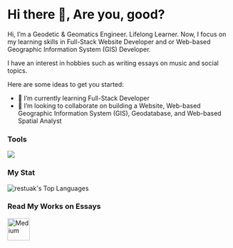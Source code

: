 # <summary><strong>Hi there :wave:, Are you, good?</strong></summary>
Hi, I’m a Geodetic & Geomatics Engineer. Lifelong Learner. Now, I focus on my learning skills in Full-Stack Website Developer and or Web-based Geographic Information System (GIS) Developer. 

I have an interest in hobbies such as writing essays on music and social topics.

Here are some ideas to get you started: 
- 🌱 I’m currently learning Full-Stack Developer
- 👯 I’m looking to collaborate on building a Website, Web-based Geographic Information System (GIS), Geodatabase, and Web-based Spatial Analyst


### <summary><strong>Tools</strong></summary>
<p>
    <img src="https://img.shields.io/badge/Text%20Editor-Visual%20Studio%20Code-blue?&logo=visual%20studio%20code&logoColor=blue" />
</p>
 

### <summary><strong>My Stat</strong></summary>
![restuak's Top Languages](https://github-readme-stats.vercel.app/api/top-langs/?username=restuak&theme=dark&show_icons=true&hide_border=true&layout=compact)

### <summary><strong>Read My Works on Essays</strong></summary>
<a href="https://restuaka.medium.com/" target="_blank">
  <img align="left" alt="Medium" width="50px" src="https://simpleicons.now.sh/medium/006A71" />
</a>
